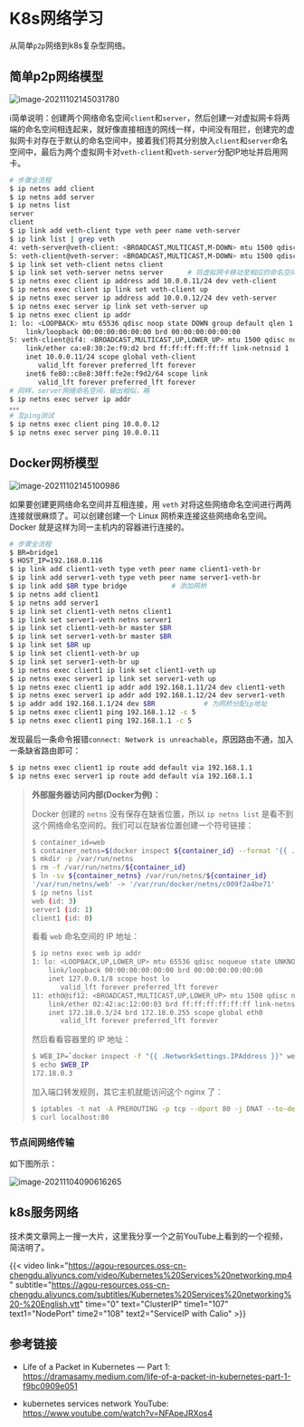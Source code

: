 # K8s网络学习


从简单`p2p`网络到k8s复杂型网络。

## 简单p2p网络模型

![image-20211102145031780](https://agou-images.oss-cn-qingdao.aliyuncs.com/others/image-20211102145031780.png)

:information_source:简单说明：创建两个网络命名空间`client`和`server`，然后创建一对虚拟网卡将两端的命名空间相连起来，就好像直接相连的网线一样，中间没有阻拦，创建完的虚拟网卡对存在于默认的命名空间中，接着我们将其分别放入`client`和`server`命名空间中，最后为两个虚拟网卡对`veth-client`和`veth-server`分配IP地址并启用网卡。

<!--more-->

```bash
# 步骤全流程
$ ip netns add client
$ ip netns add server
$ ip netns list
server
client
$ ip link add veth-client type veth peer name veth-server
$ ip link list | grep veth
4: veth-server@veth-client: <BROADCAST,MULTICAST,M-DOWN> mtu 1500 qdisc noop state DOWN mode DEFAULT group default qlen 1000
5: veth-client@veth-server: <BROADCAST,MULTICAST,M-DOWN> mtu 1500 qdisc noop state DOWN mode DEFAULT group default qlen 1000
$ ip link set veth-client netns client
$ ip link set veth-server netns server		# 将虚拟网卡移动至相应的命名空间去，此时默认的网络命名空间中将不复存在
$ ip netns exec client ip address add 10.0.0.11/24 dev veth-client
$ ip netns exec client ip link set veth-client up
$ ip netns exec server ip address add 10.0.0.12/24 dev veth-server
$ ip netns exec server ip link set veth-server up
$ ip netns exec client ip addr
1: lo: <LOOPBACK> mtu 65536 qdisc noop state DOWN group default qlen 1		# 默认的lo暂时用不到，所以在此就不启用了
    link/loopback 00:00:00:00:00:00 brd 00:00:00:00:00:00
5: veth-client@if4: <BROADCAST,MULTICAST,UP,LOWER_UP> mtu 1500 qdisc noqueue `state UP` group default qlen 1000		# 可以看到网卡已被成功启用
    link/ether ca:e8:30:2e:f9:d2 brd ff:ff:ff:ff:ff:ff link-netnsid 1
    inet 10.0.0.11/24 scope global veth-client
       valid_lft forever preferred_lft forever
    inet6 fe80::c8e8:30ff:fe2e:f9d2/64 scope link
       valid_lft forever preferred_lft forever
# 同样，server网络命名空间，输出相似，略
$ ip netns exec server ip addr
。。。
# 互ping测试
$ ip netns exec client ping 10.0.0.12
$ ip netns exec server ping 10.0.0.11
```

## Docker网桥模型

![image-20211102145100986](https://agou-images.oss-cn-qingdao.aliyuncs.com/others/image-20211102145100986.png)

如果要创建更网络命名空间并互相连接，用 `veth` 对将这些网络命名空间进行两两连接就很麻烦了。可以创建创建一个 Linux 网桥来连接这些网络命名空间。Docker 就是这样为同一主机内的容器进行连接的。

```bash
# 步骤全流程
$ BR=bridge1
$ HOST_IP=192.168.0.116
$ ip link add client1-veth type veth peer name client1-veth-br			# 添加虚拟网卡与虚拟网桥对
$ ip link add server1-veth type veth peer name server1-veth-br
$ ip link add $BR type bridge			# 添加网桥
$ ip netns add client1
$ ip netns add server1
$ ip link set client1-veth netns client1
$ ip link set server1-veth netns server1
$ ip link set client1-veth-br master $BR
$ ip link set server1-veth-br master $BR
$ ip link set $BR up
$ ip link set client1-veth-br up
$ ip link set server1-veth-br up
$ ip netns exec client1 ip link set client1-veth up
$ ip netns exec server1 ip link set server1-veth up
$ ip netns exec client1 ip addr add 192.168.1.11/24 dev client1-veth
$ ip netns exec server1 ip addr add 192.168.1.12/24 dev server1-veth
$ ip addr add 192.168.1.1/24 dev $BR			# 为网桥分配ip地址
$ ip netns exec client1 ping 192.168.1.12 -c 5
$ ip netns exec client1 ping 192.168.1.1 -c 5
```

发现最后一条命令报错`connect: Network is unreachable`，原因路由不通，加入一条缺省路由即可：

```bash
$ ip netns exec client1 ip route add default via 192.168.1.1
$ ip netns exec server1 ip route add default via 192.168.1.1
```

> **外部服务器访问内部(Docker为例)：**
>
> Docker 创建的 `netns` 没有保存在缺省位置，所以 `ip netns list` 是看不到这个网络命名空间的。我们可以在缺省位置创建一个符号链接：
>
> ```bash
> $ container_id=web
> $ container_netns=$(docker inspect ${container_id} --format '{{ .NetworkSettings.SandboxKey }}')
> $ mkdir -p /var/run/netns
> $ rm -f /var/run/netns/${container_id}
> $ ln -sv ${container_netns} /var/run/netns/${container_id}
> '/var/run/netns/web' -> '/var/run/docker/netns/c009f2a4be71'
> $ ip netns list
> web (id: 3)
> server1 (id: 1)
> client1 (id: 0)
> ```
>
>
> 看看 `web` 命名空间的 IP 地址：
>
> ```bash
> $ ip netns exec web ip addr
> 1: lo: <LOOPBACK,UP,LOWER_UP> mtu 65536 qdisc noqueue state UNKNOWN group default qlen 1
>     link/loopback 00:00:00:00:00:00 brd 00:00:00:00:00:00
>     inet 127.0.0.1/8 scope host lo
>        valid_lft forever preferred_lft forever
> 11: eth0@if12: <BROADCAST,MULTICAST,UP,LOWER_UP> mtu 1500 qdisc noqueue state UP group default
>     link/ether 02:42:ac:12:00:03 brd ff:ff:ff:ff:ff:ff link-netnsid 0
>     inet 172.18.0.3/24 brd 172.18.0.255 scope global eth0
>        valid_lft forever preferred_lft forever
> ```
>
> 然后看看容器里的 IP 地址：
>
> ```bash
> $ WEB_IP=`docker inspect -f "{{ .NetworkSettings.IPAddress }}" web`
> $ echo $WEB_IP
> 172.18.0.3
> ```
>
> 加入端口转发规则，其它主机就能访问这个 nginx 了：
>
> ```bash
> $ iptables -t nat -A PREROUTING -p tcp --dport 80 -j DNAT --to-destination $WEB_IP:80
> $ curl localhost:80
> ```

### 节点间网络传输

如下图所示：

![image-20211104090616265](https://agou-images.oss-cn-qingdao.aliyuncs.com/others/simple-network-k8s.gif)

## k8s服务网络

技术类文章网上一搜一大片，这里我分享一个之前YouTube上看到的一个视频，简洁明了。  

{{< video link="https://agou-resources.oss-cn-chengdu.aliyuncs.com/video/Kubernetes%20Services%20networking.mp4" subtitle="https://agou-resources.oss-cn-chengdu.aliyuncs.com/subtitles/Kubernetes%20Services%20networking%20-%20English.vtt" time="0" text="ClusterIP" time1="107" text1="NodePort" time2="108" text2="ServiceIP with Calio" >}}

## 参考链接

- Life of a Packet in Kubernetes — Part 1: https://dramasamy.medium.com/life-of-a-packet-in-kubernetes-part-1-f9bc0909e051

- kubernetes services network YouTube: https://www.youtube.com/watch?v=NFApeJRXos4

